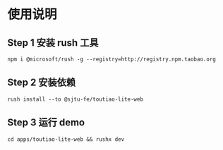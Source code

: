 # 使用说明

## Step 1 安装 rush 工具

```shell
npm i @microsoft/rush -g --registry=http://registry.npm.taobao.org
```

## Step 2 安装依赖

```shell
rush install --to @sjtu-fe/toutiao-lite-web
```

## Step 3 运行 demo

```shell
cd apps/toutiao-lite-web && rushx dev
```
